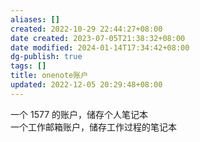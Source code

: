 ```yaml
---
aliases: []
created: 2022-10-29 22:44:27+08:00
date created: 2023-07-05T21:38:32+08:00
date modified: 2024-01-14T17:34:42+08:00
dg-publish: true
tags: []
title: onenote账户
updated: 2022-12-05 20:29:48+08:00
---
```


一个 1577 的账户，储存个人笔记本  
一个工作邮箱账户，储存工作过程的笔记本